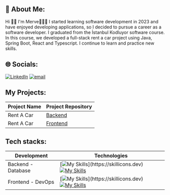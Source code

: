 ## 💫 About Me:
Hi 👋🏻 I'm Merve👩🏻‍🦰 I started learning software development in 2023 and have enjoyed developing applications, so I decided to pursue a career as a software developer. I graduated from the İstanbul Kodluyor software course. In this course, we developed a full-stack rent a car project using Java, Spring Boot, React and Typescript. I continue to learn and practice new skills. <br>
<!--I started learning software development a year ago and have enjoyed developing applications, so I decided to pursue a career as a software developer. I graduated from the İstanbul Kodluyor software course. In this course, we developed a full-stack rent a car project using Java, Spring Boot, React and Typescript. I continue to learn and practice new skills.-->


## 🌐 Socials:
[![LinkedIn](https://img.shields.io/badge/LinkedIn-%230077B5.svg?logo=linkedin&logoColor=white)](https://linkedin.com/in/mervekeser) [![email](https://img.shields.io/badge/Email-D14836?logo=gmail&logoColor=white)](mailto:mervekeser8@outlook.com) 

## My Projects:
| Project Name | Project Repository |
| --------- | ---------- |
| Rent A Car | [Backend](https://github.com/mervekeser/delta-rental-backend) |
| Rent A Car | [Frontend](https://github.com/mervekeser/delta-rental-frontend) |


## Tech stacks:
| Development | Technologies |
| --------- | ---------- |
| Backend - Database | [![My Skills](https://skillicons.dev/icons?i=java,spring,hibernate,nodejs,expressjs,)](https://skillicons.dev) [![My Skills](https://skillicons.dev/icons?i=postgres,mongodb)](https://skillicons.dev)|
| Frontend - DevOps | [![My Skills](https://skillicons.dev/icons?i=js,react,redux,html,css,bootstrap,)](https://skillicons.dev) [![My Skills](https://skillicons.dev/icons?i=git,docker)](https://skillicons.dev) |

<!--## 📊 GitHub Stats:
![](https://github-readme-stats.vercel.app/api?username=mervekeser&theme=dark&hide_border=true&include_all_commits=true&count_private=true)<br/>
![](https://nirzak-streak-stats.vercel.app/?user=mervekeser&theme=dark&hide_border=true)<br/>
![](https://github-readme-stats.vercel.app/api/top-langs/?username=mervekeser&theme=dark&hide_border=true&include_all_commits=true&count_private=true&layout=compact) -->

<!-- Proudly created with GPRM ( https://gprm.itsvg.in ) -->
